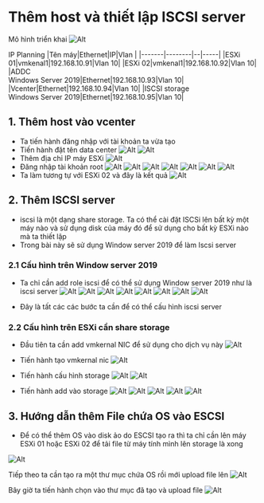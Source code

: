 # Thêm host và thiết lập ISCSI server
Mô hình triển khai
![Alt](/thuctap/anh/Screenshot_864.png)

IP Planning
|Tên máy|Ethernet|IP|Vlan |
|-------|--------|--|-----|
|ESXi 01|vmkenal1|192.168.10.91|Vlan 10|
|ESXi 02|vmkenal1|192.168.10.92|Vlan 10|
|ADDC <br/> Windows Server 2019|Ethernet|192.168.10.93|Vlan 10|
|Vcenter|Ethernet|192.168.10.94|Vlan 10|
|ISCSI storage<br/>Windows Server 2019|Ethernet|192.168.10.95|Vlan 10|
## 1. Thêm host vào vcenter
- Ta tiến hành đăng nhập với tài khoản ta vừa tạo
- Tiến hành đặt tên data center
  ![Alt](/thuctap/anh/Screenshot_836.png)
  ![Alt](/thuctap/anh/Screenshot_837.png)
- Thêm địa chỉ IP máy ESXi 
  ![Alt](/thuctap/anh/Screenshot_838.png)
- Đăng nhập tài khoản root
  ![Alt](/thuctap/anh/Screenshot_839.png)
  ![Alt](/thuctap/anh/Screenshot_840.png)
  ![Alt](/thuctap/anh/Screenshot_841.png)
  ![Alt](/thuctap/anh/Screenshot_842.png)
  ![Alt](/thuctap/anh/Screenshot_843.png)
  ![Alt](/thuctap/anh/Screenshot_844.png)
  ![Alt](/thuctap/anh/Screenshot_845.png)
- Ta làm tương tự với ESXi 02 và đây là kết quả
  ![Alt](/thuctap/anh/Screenshot_846.png)

## 2. Thêm ISCSI server
- iscsi là một dạng share storage. Ta có thể cài đặt ISCSi lên bất kỳ một máy nào và sử dụng disk của máy đó để sử dụng cho bất kỳ ESXi nào mà ta thiết lập
- Trong bài này sẽ sử dụng Window server 2019 để làm Iscsi server
### 2.1 Cấu hình trên Window server 2019
- Ta chỉ cần add role iscsi để có thể sử dụng Window server 2019 như là iscsi server
  ![Alt](/thuctap/anh/Screenshot_847.png)
  ![Alt](/thuctap/anh/Screenshot_848.png)
  ![Alt](/thuctap/anh/Screenshot_849.png)
  ![Alt](/thuctap/anh/Screenshot_850.png)
  ![Alt](/thuctap/anh/Screenshot_851.png)
  ![Alt](/thuctap/anh/Screenshot_852.png)
  ![Alt](/thuctap/anh/Screenshot_853.png)
  ![Alt](/thuctap/anh/Screenshot_854.png)

- Đây là tất các các bước ta cần để có thể cấu hình iscsi server
### 2.2 Cấu hình trên ESXi cần share storage
- Đầu tiên ta cần add vmkernal NIC để sử dụng cho dịch vụ này
  ![Alt](/thuctap/anh/Screenshot_855.png)
- Tiến hành tạo vmkernal nic
  ![Alt](/thuctap/anh/Screenshot_856.png)

- Tiến hành cấu hình storage 
  ![Alt](/thuctap/anh/Screenshot_857.png)
  ![Alt](/thuctap/anh/Screenshot_858.png)

- Tiến hành add vào storage
  ![Alt](/thuctap/anh/Screenshot_859.png)
  ![Alt](/thuctap/anh/Screenshot_860.png)
  ![Alt](/thuctap/anh/Screenshot_861.png)
  ![Alt](/thuctap/anh/Screenshot_862.png)
  ![Alt](/thuctap/anh/Screenshot_863.png)

## 3. Hướng dẫn thêm File chứa OS vào ESCSI
- Để có thể thêm OS vào disk ảo do ESCSI tạo ra thì ta chỉ cần lên máy ESXi 01 hoặc ESXi 02 để tải file từ máy tính mình lên storage là xong

![Alt](/thuctap/anh/Screenshot_868.png)

Tiếp theo ta cần tạo ra một thư mục chứa OS rồi mới upload file lên
![Alt](/thuctap/anh/Screenshot_869.png)

Bây giờ ta tiến hành chọn vào thư mục đã tạo và upload file
![Alt](/thuctap/anh/Screenshot_870.png)

